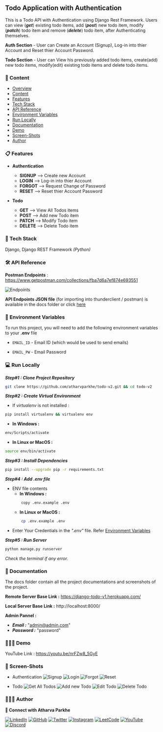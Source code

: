 
## Todo Application with Authentication

This is a Todo API with Authentication using Django Rest Framework. Users can view (***get***) existing todo items, add (***post***) new todo item, modify (***patch***) todo item and remove (***delete***) todo item, after Authenticating themselves.

**Auth Section** - User can Create an Account (Signup), Log-in into thier Account and Reset thier Account Password.

**Todo Section** - User can View his previously added todo items, create(add) new todo items, modify(edit) existing todo items and delete todo items.

### 🔗 Content

* [Overview](#todo-application)
* [Content](#-content)
* [Features](#-features)
* [Tech Stack](#-tech-stack)
* [API Reference](#-api-reference)
* [Environment Variables](#-environment-variables)
* [Run Locally](#-run-locally)
* [Documentation](#-documentation)
* [Demo](#-demo)
* [Screen-Shots](#-screen-shots)
* [Author](#-author)


### 📋 Features

- **Authentication**
  - **SIGNUP**  --> Create new Account
  - **LOGIN** --> Log-in into thier Account
  - **FORGOT** --> Request Change of Password
  - **RESET** --> Reset thier Account Password

- **Todo**
  - **GET**  --> View All Todos items
  - **POST** --> Add new Todo item
  - **PATCH** --> Modify Todo item
  - **DELETE** --> Delete Todo item


### 🧰 Tech Stack

Django, Django REST Framework *(Python)*


### 🛠 API Reference

**Postman Endpoints** : https://www.getpostman.com/collections/fba7d6a7ef874e693551

![Endpoints](docs/endpoints.png)

**API Endpoints JSON file** (for importing into thunderclient / postman) is available in the docs folder or click [here](docs/endpoints.json)


### 🔐 Environment Variables

To run this project, you will need to add the following environment variables to your **.env** file

- `EMAIL_ID`  -  Email ID (which would be used to send emails)

- `EMAIL_PW`  -  Email Password


### 💻 Run Locally

***Step#1 : Clone Project Repository***

```bash
git clone https://github.com/atharvparkhe/todo-v2.git && cd todo-v2
```

***Step#2 : Create Virtual Environment***

* If *virtualenv* is not installed :
```bash
pip install virtualenv && virtualenv env
```
* **In Windows :**
```bash
env/Scripts/activate
```
* **In Linux or MacOS :**
```bash
source env/bin/activate
```

***Step#3 : Install Dependencies***

```bash
pip install --upgrade pip -r requirements.txt
```

***Step#4 : Add .env file***

- ENV file contents
    - **In Windows :**
    ```bash
        copy .env.example .env
    ```
    - **In Linux or MacOS :**
    ```bash
        cp .env.example .env
    ```
- Enter Your Credentials in the *".env"* file. Refer [Environment Variables](#-environment-variables)

***Step#5 : Run Server***

```bash
python manage.py runserver
```

*Check the terminal if any error.*


### 📄 Documentation

The docs folder contain all the project documentations and screenshots of the project.

**Remote Server Base Link :** https://django-todo-v1.herokuapp.com/

**Local Server Base Link :** http://localhost:8000/

**Admin Pannel :**
- ***Email :*** "admin@admin.com"
- ***Password :*** "password"


### 🧑🏻‍💻 Demo

YouTube Link : https://youtu.be/nrFZw8_5GyE


### 🌄 Screen-Shots

- Authentication
![Signup](docs/project/account/signup.png)
![Login](docs/project/account/login.png)
![Forgot](docs/project/account/forgot.png)
![Reset](docs/project/account/reset.png)

- Todo
![Get All Todos](docs/project/todo/get.png)
![Add new Todo](docs/project/todo/post.png)
![Edit Todo](docs/project/todo/patch.png)
![Delete Todo](docs/project/todo/delete.png)


### 🙋🏻‍♂️ Author

**🤝 Connect with Atharva Parkhe**

[![LinkedIn](https://img.shields.io/badge/LinkedIn-0077B5?style=for-the-badge&logo=linkedin&logoColor=white)](https://www.linkedin.com/in/atharva-parkhe-3283b2202/)
[![GitHub](https://img.shields.io/badge/GitHub-100000?style=for-the-badge&logo=github&logoColor=white)](https://www.github.com/atharvparkhe/)
[![Twitter](https://img.shields.io/badge/Twitter-1DA1F2?style=for-the-badge&logo=twitter&logoColor=white)](https://www.twitter.com/atharvparkhe/)
[![Instagram](https://img.shields.io/badge/Instagram-E4405F?style=for-the-badge&logo=instagram&logoColor=white)](https://www.instagram.com/atharvparkhe/)
[![LeetCode](https://img.shields.io/badge/-LeetCode-FFA116?style=for-the-badge&logo=LeetCode&logoColor=black)](https://leetcode.com/patharv777/)
[![YouTube](https://img.shields.io/badge/YouTube-FF0000?style=for-the-badge&logo=youtube&logoColor=white)](https://www.youtube.com/channel/UChimOJO64hOqtE7HCgtiIig)
[![Discord](https://img.shields.io/badge/Discord-5865F2?style=for-the-badge&logo=discord&logoColor=white)](https://discord.gg/8WNC43Xsfc)
